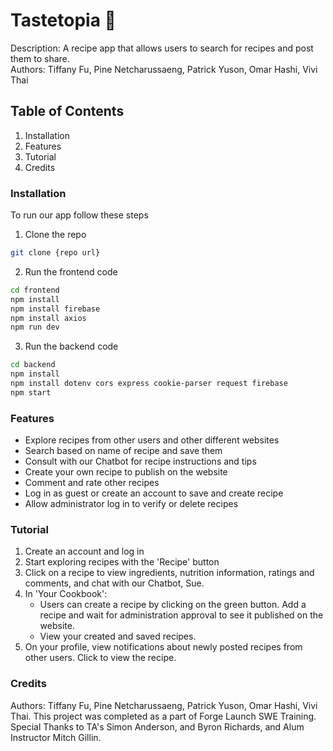 # Tastetopia 🥘
Description: A recipe app that allows users to search for recipes and post them to share. <br>
Authors: Tiffany Fu, Pine Netcharussaeng, Patrick Yuson, Omar Hashi, Vivi Thai

## Table of Contents
1. Installation
2. Features
3. Tutorial
4. Credits

### Installation
To run our app follow these steps

1. Clone the repo
```bash
git clone {repo url}
```
2. Run the frontend code
```bash
cd frontend
npm install
npm install firebase
npm install axios
npm run dev
```
3. Run the backend code
```bash
cd backend
npm install
npm install dotenv cors express cookie-parser request firebase
npm start
```
### Features
* Explore recipes from other users and other different websites
* Search based on name of recipe and save them
* Consult with our Chatbot for recipe instructions and tips
* Create your own recipe to publish on the website
* Comment and rate other recipes
* Log in as guest or create an account to save and create recipe
* Allow administrator log in to verify or delete recipes

### Tutorial
1. Create an account and log in
2. Start exploring recipes with the 'Recipe' button
3. Click on a recipe to view ingredients, nutrition information, ratings and comments, and chat with our Chatbot, Sue.
4. In 'Your Cookbook':
   - Users can create a recipe by clicking on the green button. Add a recipe and wait for administration approval to see it published on the website.
   - View your created and saved recipes.
5. On your profile, view notifications about newly posted recipes from other users. Click to view the recipe.


### Credits
Authors: Tiffany Fu, Pine Netcharussaeng, Patrick Yuson, Omar Hashi, Vivi Thai. This project was completed as a part of Forge Launch SWE Training. Special Thanks to TA's Simon Anderson, and Byron Richards, and Alum Instructor Mitch Gillin.
